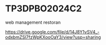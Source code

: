 # TP3DPBO2024C2

web management restoran

https://drive.google.com/file/d/14J8Y1vSV4_-odxbmZSl7fzWpKXooOaY3/view?usp=sharing
